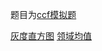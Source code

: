 题目为[ccf模拟题](http://118.190.20.162/)

[灰度直方图](http://118.190.20.162/view.page?gpid=T128)
[领域均值](http://118.190.20.162/view.page?gpid=T127)
